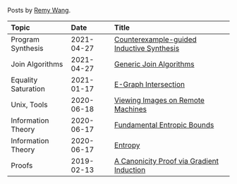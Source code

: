 Posts by [Remy Wang](https://remy.wang/).

| Topic | Date | Title |
|:------|:-----|:------|
| Program Synthesis | 2021-04-27 | [Counterexample-guided Inductive Synthesis](posts/cegis.md)
| Join Algorithms | 2021-04-27 | [Generic Join Algorithms](posts/wcoj.md)
| Equality Saturation | 2021-01-17 | [E-Graph Intersection](posts/egraph-inter.md)
| Unix, Tools | 2020-06-18 | [Viewing Images on Remote Machines](posts/ssh-image.md)
| Information Theory | 2020-06-17 | [Fundamental Entropic Bounds](posts/entropic-bounds.md)
| Information Theory | 2020-06-17 | [Entropy](posts/entropy.md)
| Proofs | 2019-02-13 | [A Canonicity Proof via Gradient Induction](posts/grad-ind.md)
